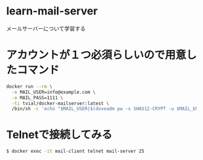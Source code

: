 # learn-mail-server
メールサーバーについて学習する

# アカウントが１つ必須らしいので用意したコマンド
```bash
docker run --rm \
  -e MAIL_USER=info@example.com \
  -e MAIL_PASS=1111 \
  -ti tvial/docker-mailserver:latest \
  /bin/sh -c 'echo "$MAIL_USER|$(doveadm pw -s SHA512-CRYPT -u $MAIL_USER -p $MAIL_PASS)"'
```

# Telnetで接続してみる
```bash
$ docker exec -it mail-client telnet mail-server 25
```